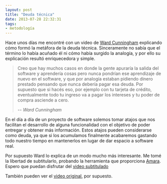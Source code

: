 ```yaml
---
layout: post
title: "Deuda técnica"
date: 2013-07-28 22:32:31
tags:
- metodología
---
```


Hace unos días me encontré con un video de [Ward Cunningham][ward] explicando cómo formó la metáfora de la deuda técnica. Sinceramente no sabía que el término lo había acuñado él ni cómo había surgido la analogía, y por ello su explicación resultó enriquecedora y simple.

> Creo que hay muchos casos en donde la gente apuraría la salida del software y aprendería cosas pero nunca pondrían ese aprendizaje de nuevo en el software, y que por analogía estaban pidiendo dinero prestado pensando que nunca debería pagar esa deuda. Por supuesto que si hacés eso, por ejemplo con tu tarjeta de crédito, eventualmente todo tu ingreso va a pagar los intereses y tu poder de compra asciende a cero.
>
> -- <cite>Ward Cunningham</cite>

En el día a día de un proyecto de software solemos tomar atajos que nos facilitan el desarrollo de alguna funcionalidad con el objetivo de poder entregar y obtener más información. Estos atajos pueden considerarse como deuda, ya que si los acumulamos finalmente acabaremos gastando todo nuestro tiempo en mantenerlos en lugar de dar espacio a software real.

Por supuesto Ward lo explica de un modo mucho más interesante. Me tomé la libertad de subtitularlo, probando la herramienta que proporciona [Amara][amarasubs]. Espero que puedan disfrutar del [video subtitulado][translation]

<script type="text/javascript" src="http://s3.amazonaws.com/s3.www.universalsubtitles.org/embed.js">
(
  {"video_url": "http://www.youtube.com/watch?v=pqeJFYwnkjE"}
)
</script>

También pueden ver el [video original][original], por supuesto.

[ward]: http://en.wikipedia.org/wiki/Ward_Cunningham
[original]: http://www.youtube.com/watch?v=pqeJFYwnkjE
[translation]: http://www.amara.org/es/videos/DQNYFVz1Ft3y/info/debt-metaphor/
[amarasubs]: http://www.amara.org/